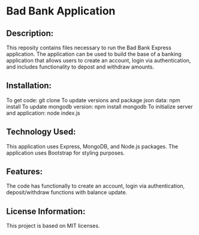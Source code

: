 # Bad Bank Application

## Description: 
This reposity contains files necessary to run the Bad Bank Express application. The application can be used to build the base of a banking application that allows users to create an account, login via authentication, and includes functionality to depost and withdraw amounts. 

## Installation:
To get code: git clone
To update versions and package json data: npm install
To update mongodb version: npm install mongodb
To initialize server and application: node index.js

## Technology Used: 
This application uses Express, MongoDB, and Node.js packages. The application uses Bootstrap for styling purposes.

## Features:
The code has functionally to create an account, login via authentication, deposit/withdraw functions with balance update.  

## License Information: 
This project is based on MIT licenses.

